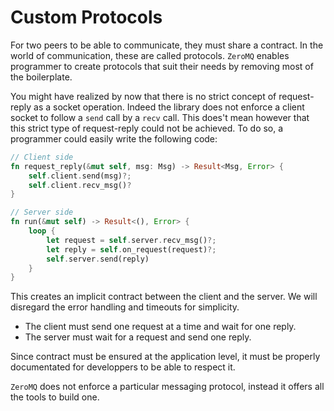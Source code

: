 # Custom Protocols

For two peers to be able to communicate, they must share a contract. In the
world of communication, these are called protocols. `ZeroMQ` enables
programmer to create protocols that suit their needs by removing most of the
boilerplate.

You might have realized by now that there is no strict concept of request-reply
as a socket operation. Indeed the library does not enforce a client socket
to follow a `send` call by a `recv` call. This does't mean however that this
strict type of request-reply could not be achieved. To do so, a programmer could
easily write the following code:

```rust
// Client side
fn request_reply(&mut self, msg: Msg) -> Result<Msg, Error> {
    self.client.send(msg)?;
    self.client.recv_msg()?
}

// Server side
fn run(&mut self) -> Result<(), Error> {
    loop {
        let request = self.server.recv_msg()?;
        let reply = self.on_request(request)?;
        self.server.send(reply)
    }
}
```

This creates an implicit contract between the client and the server.
We will disregard the error handling and timeouts for simplicity.
* The client must send one request at a time and wait for one reply.
* The server must wait for a request and send one reply.

Since contract must be ensured at the application level, it must be properly
documentated for developpers to be able to respect it.

`ZeroMQ` does not enforce a particular messaging protocol, instead
it offers all the tools to build one.
